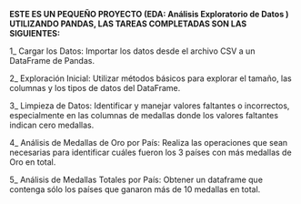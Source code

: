 **ESTE ES UN PEQUEÑO PROYECTO (EDA: Análisis Exploratorio de Datos ) UTILIZANDO PANDAS, LAS TAREAS COMPLETADAS SON LAS SIGUIENTES:**

1_ Cargar los Datos: Importar los datos desde el archivo CSV a un DataFrame de Pandas.

2_ Exploración Inicial: Utilizar métodos básicos para explorar el tamaño, las columnas y los tipos de datos del DataFrame.

3_ Limpieza de Datos: Identificar y manejar valores faltantes o incorrectos, especialmente en las columnas de medallas donde los valores faltantes indican cero medallas.

4_ Análisis de Medallas de Oro por País: Realiza las operaciones que sean necesarias para identificar cuáles fueron los 3 países con más medallas de Oro en total.

5_ Análisis de Medallas Totales por País: Obtener un dataframe que contenga sólo los países que ganaron más de 10 medallas en total.